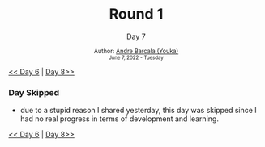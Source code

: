 <div align="center">
  <h1>Round 1</h1>
  <p>Day 7</p>

  <sub>
    Author: <a href='https://github.com/yrnmsk'>Andre Barcala (Youka)</a><br />
    <small> June 7, 2022 - Tuesday </small>
  </sub>
</div>

[<< Day 6](day006.md) | [Day 8>>](day008.md)

### Day Skipped

- due to a stupid reason I shared yesterday, this day was skipped since I had no real progress in terms of development and learning.

[<< Day 6](day006.md) | [Day 8>>](day008.md)
